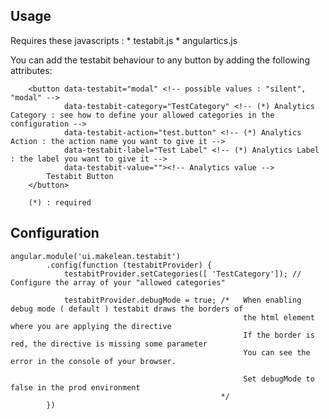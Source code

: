 Usage
-----

Requires these javascripts :
        * testabit.js
        * angulartics.js

You can add the testabit behaviour to any button by adding the following attributes:

        <button data-testabit="modal" <!-- possible values : "silent", "modal" -->
                data-testabit-category="TestCategory" <!-- (*) Analytics Category : see how to define your allowed categories in the configuration -->
                data-testabit-action="test.button" <!-- (*) Analytics Action : the action name you want to give it -->
                data-testabit-label="Test Label" <!-- (*) Analytics Label : the label you want to give it -->
                data-testabit-value=""><!-- Analytics value -->
            Testabit Button
        </button>

        (*) : required




Configuration
-------------


    angular.module('ui.makelean.testabit')
            .config(function (testabitProvider) {
                testabitProvider.setCategories([ 'TestCategory']); // Configure the array of your "allowed categories"

                testabitProvider.debugMode = true; /*   When enabling debug mode ( default ) testabit draws the borders of
                                                        the html element where you are applying the directive
                                                        If the border is red, the directive is missing some parameter
                                                        You can see the error in the console of your browser.

                                                        Set debugMode to false in the prod environment
                                                   */
            })




